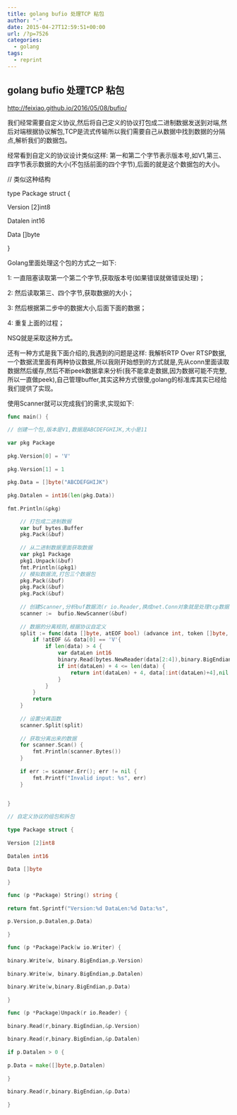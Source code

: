 ```yaml
---
title: golang bufio 处理TCP 粘包
author: "-"
date: 2015-04-27T12:59:51+00:00
url: /?p=7526
categories:
  - golang
tags:
  - reprint
---
```

## golang bufio 处理TCP 粘包
http://feixiao.github.io/2016/05/08/bufio/

我们经常需要自定义协议,然后将自己定义的协议打包成二进制数据发送到对端,然后对端根据协议解包,TCP是流式传输所以我们需要自己从数据中找到数据的分隔点,解析我们的数据包。

经常看到自定义的协议设计类似这样: 第一和第二个字节表示版本号,如V1,第三、四字节表示数据的大小(不包括前面的四个字节),后面的就是这个数据包的大小。

// 类似这种结构
  
type Package struct {
      
Version [2]int8
      
Datalen int16
      
Data []byte
  
}
  
Golang里面处理这个包的方式之一如下: 

1:  一直阻塞读取第一个第二个字节,获取版本号(如果错误就做错误处理)；

2:  然后读取第三、四个字节,获取数据的大小；

3:  然后根据第二步中的数据大小,后面下面的数据；

4:  重复上面的过程；

NSQ就是采取这种方式。

还有一种方式是我下面介绍的,我遇到的问题是这样: 我解析RTP Over RTSP数据,一个数据流里面有两种协议数据,所以我刚开始想到的方式就是,先从conn里面读取数据然后缓存,然后不断peek数据拿来分析(我不能拿走数据,因为数据可能不完整,所以一直做peek),自己管理buffer,其实这种方式很傻,golang的标准库其实已经给我们提供了实现。

使用Scanner就可以完成我们的需求,实现如下: 
```go
func main() {
      
// 创建一个包,版本是V1,数据是ABCDEFGHIJK,大小是11
      
var pkg Package
      
pkg.Version[0] = 'V'
      
pkg.Version[1] = 1
      
pkg.Data = []byte("ABCDEFGHIJK")
      
pkg.Datalen = int16(len(pkg.Data))
      
fmt.Println(&pkg)

    // 打包成二进制数据
    var buf bytes.Buffer
    pkg.Pack(&buf)
    
    // 从二进制数据里面获取数据
    var pkg1 Package
    pkg1.Unpack(&buf)
    fmt.Println(&pkg1)
    // 模拟数据流,打包三个数据包
    pkg.Pack(&buf)
    pkg.Pack(&buf)
    pkg.Pack(&buf)
    
    // 创建Scanner,分析buf数据流(r io.Reader,换成net.Conn对象就是处理tcp数据流,自己连数据都不需要去收取)
    scanner :=  bufio.NewScanner(&buf)
    
    // 数据的分离规则,根据协议自定义
    split := func(data []byte, atEOF bool) (advance int, token []byte, err error) {
        if !atEOF && data[0] == 'V'{
            if len(data) > 4 {
                var dataLen int16
                binary.Read(bytes.NewReader(data[2:4]),binary.BigEndian,&dataLen)
                if int(dataLen) + 4 <= len(data) {
                    return int(dataLen) + 4, data[:int(dataLen)+4],nil
                }
            }
        }
        return
    }
    
    // 设置分离函数
    scanner.Split(split)
    
    // 获取分离出来的数据
    for scanner.Scan() {
        fmt.Println(scanner.Bytes())
    }
    
    if err := scanner.Err(); err != nil {
        fmt.Printf("Invalid input: %s", err)
    }
    

}

// 自定义协议的组包和拆包
  
type Package struct {
      
Version [2]int8
      
Datalen int16
      
Data []byte
  
}

func (p *Package) String() string {
      
return fmt.Sprintf("Version:%d DataLen:%d Data:%s",
          
p.Version,p.Datalen,p.Data)
  
}

func (p *Package)Pack(w io.Writer) {
      
binary.Write(w, binary.BigEndian,p.Version)
      
binary.Write(w, binary.BigEndian,p.Datalen)
      
binary.Write(w,binary.BigEndian,p.Data)
  
}

func (p *Package)Unpack(r io.Reader) {
      
binary.Read(r,binary.BigEndian,&p.Version)
      
binary.Read(r,binary.BigEndian,&p.Datalen)
      
if p.Datalen > 0 {
          
p.Data = make([]byte,p.Datalen)
      
}
      
binary.Read(r,binary.BigEndian,&p.Data)
  
}
```